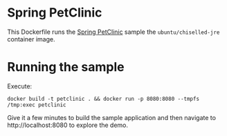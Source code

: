 # Spring PetClinic

This Dockerfile runs the [Spring PetClinic](https://github.com/spring-projects/spring-petclinic) sample the `ubuntu/chiselled-jre` container image.

# Running the sample

Execute:

`` docker build -t petclinic . && docker run -p 8080:8080 --tmpfs /tmp:exec petclinic ``

Give it a few minutes to build the sample application and then navigate to http://localhost:8080 to explore the demo.
